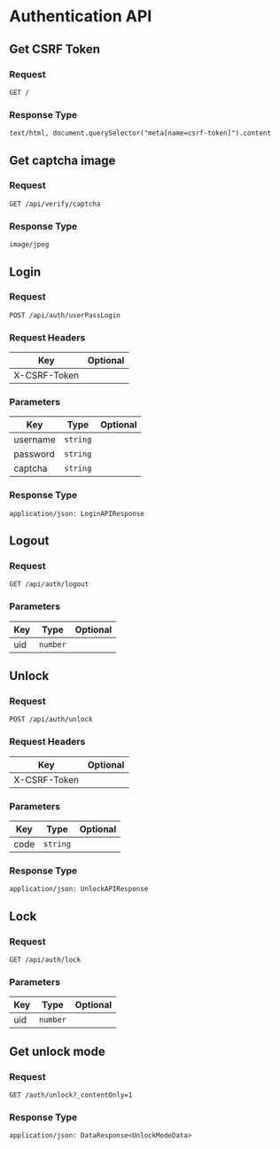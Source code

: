 # Authentication API

## Get CSRF Token

### Request

```
GET /
```

### Response Type

```
text/html, document.querySelector("meta[name=csrf-token]").content
```

## Get captcha image

### Request

```
GET /api/verify/captcha
```

### Response Type

```
image/jpeg
```

## Login

### Request

```
POST /api/auth/userPassLogin
```

### Request Headers

| Key | Optional |
|-|-|
| X-CSRF-Token | |

### Parameters

| Key | Type | Optional |
|-|-|-|
| username | `string` | |
| password | `string` | |
| captcha | `string` | |

### Response Type

```
application/json: LoginAPIResponse
```

## Logout

### Request

```
GET /api/auth/logout
```

### Parameters

| Key | Type | Optional |
|-|-|-|
| uid | `number` | |

## Unlock

### Request

```
POST /api/auth/unlock
```

### Request Headers

| Key | Optional |
|-|-|
| X-CSRF-Token | |

### Parameters

| Key | Type | Optional |
|-|-|-|
| code | `string` | |

### Response Type

```
application/json: UnlockAPIResponse
```

## Lock 

### Request

```
GET /api/auth/lock
```

### Parameters

| Key | Type | Optional |
|-|-|-|
| uid | `number` | |

## Get unlock mode

### Request

```
GET /auth/unlock?_contentOnly=1
```

### Response Type

```
application/json: DataResponse<UnlockModeData>
```

